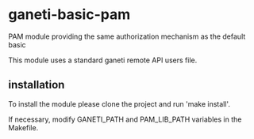 # ganeti-basic-pam
PAM module providing the same authorization mechanism as the default basic

This module uses a standard ganeti remote API users file.

## installation
To install the module please clone the project and run 'make install'.

If necessary, modify GANETI_PATH and PAM_LIB_PATH variables in the Makefile.
